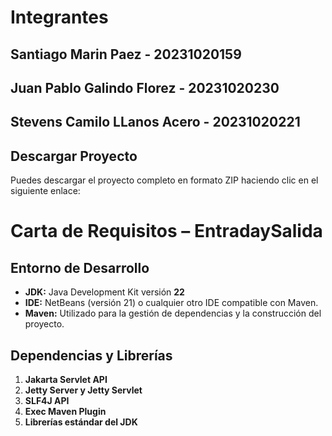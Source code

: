 # Integrantes

## Santiago Marin Paez - 20231020159
## Juan Pablo Galindo Florez - 20231020230
## Stevens Camilo LLanos Acero - 20231020221

## Descargar Proyecto

Puedes descargar el proyecto completo en formato ZIP haciendo clic en el siguiente enlace:


# Carta de Requisitos – EntradaySalida

## Entorno de Desarrollo

- **JDK:** Java Development Kit versión **22**
- **IDE:** NetBeans (versión 21) o cualquier otro IDE compatible con Maven.
- **Maven:** Utilizado para la gestión de dependencias y la construcción del proyecto.

## Dependencias y Librerías

1. **Jakarta Servlet API**
2. **Jetty Server y Jetty Servlet**
3. **SLF4J API**
4. **Exec Maven Plugin**
5. **Librerías estándar del JDK**

   
